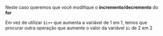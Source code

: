 Neste caso queremos que você modifique o **incremento/decremento** do **for**

Em vez de utilizar `$i++` que aumenta a variável de 1 em 1, temos que procurar outra operação que aumente o valor da variável `$i` de 2 em 2